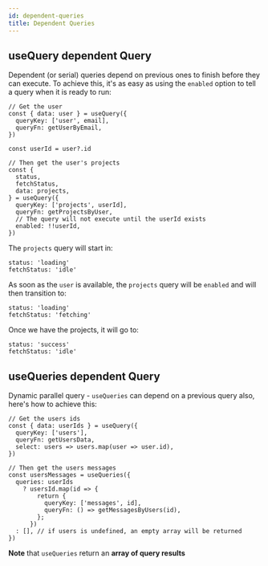 ```yaml
---
id: dependent-queries
title: Dependent Queries
---
```


## useQuery dependent Query

Dependent (or serial) queries depend on previous ones to finish before they can execute. To achieve this, it's as easy as using the `enabled` option to tell a query when it is ready to run:

[//]: # 'Example'

```tsx
// Get the user
const { data: user } = useQuery({
  queryKey: ['user', email],
  queryFn: getUserByEmail,
})

const userId = user?.id

// Then get the user's projects
const {
  status,
  fetchStatus,
  data: projects,
} = useQuery({
  queryKey: ['projects', userId],
  queryFn: getProjectsByUser,
  // The query will not execute until the userId exists
  enabled: !!userId,
})
```

[//]: # 'Example'

The `projects` query will start in:

```tsx
status: 'loading'
fetchStatus: 'idle'
```

As soon as the `user` is available, the `projects` query will be `enabled` and will then transition to:

```tsx
status: 'loading'
fetchStatus: 'fetching'
```

Once we have the projects, it will go to:

```tsx
status: 'success'
fetchStatus: 'idle'
```

## useQueries dependent Query

Dynamic parallel query - `useQueries` can depend on a previous query also, here's how to achieve this:

[//]: # 'Example2'

```tsx
// Get the users ids
const { data: userIds } = useQuery({
  queryKey: ['users'],
  queryFn: getUsersData,
  select: users => users.map(user => user.id),
})

// Then get the users messages
const usersMessages = useQueries({
  queries: userIds
    ? usersId.map(id => {
        return {
          queryKey: ['messages', id],
          queryFn: () => getMessagesByUsers(id),
        };
      })
  : [], // if users is undefined, an empty array will be returned
})
```

[//]: # 'Example2'

**Note** that `useQueries` return an **array of query results**
